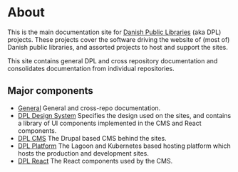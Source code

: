# About

This is the main documentation site for [Danish Public
Libraries](https://detdigitalefolkebibliotek.dk/) (aka DPL) projects.
These projects cover the software driving the website of (most of)
Danish public libraries, and assorted projects to host and support the
sites.

This site contains general DPL and cross repository documentation and
consolidates documentation from individual repositories.

## Major components
- [General](General/)
  General and cross-repo documentation.
- [DPL Design System](DPL-Design-System/) Specifies the design used on
  the sites, and contains a library of UI components implemented in
  the CMS and React components.
- [DPL CMS](DPL-CMS/)
  The Drupal based CMS behind the sites.
- [DPL Platform](DPL-Platform/)
  The Lagoon and Kubernetes based hosting platform which hosts the production and development sites.
- [DPL React](DPL-React/)
  The React components used by the CMS.
  
